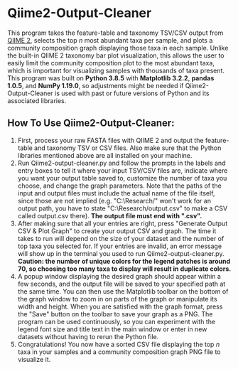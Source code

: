 # Qiime2-Output-Cleaner
This program takes the feature-table and taxonomy TSV/CSV output from [QIIME 2](https://qiime2.org/), selects the top *n* most abundant taxa per sample, and plots a community composition graph displaying those taxa in each sample. Unlike the built-in QIIME 2 taxonomy bar plot visualization, this allows the user to easily limit the community composition plot to the most abundant taxa, which is important for visualizing samples with thousands of taxa present. This program was built on **Python 3.8.5** with **Matplotlib 3.2.2**, **pandas 1.0.5**, and **NumPy 1.19.0**, so adjustments might be needed if Qiime2-Output-Cleaner is used with past or future versions of Python and its associated libraries.

## How To Use Qiime2-Output-Cleaner:
1. First, process your raw FASTA files with QIIME 2 and output the feature-table and taxonomy TSV or CSV files. Also make sure that the Python libraries mentioned above are all installed on your machine.
2. Run Qiime2-output-cleaner.py and follow the prompts in the labels and entry boxes to tell it where your input TSV/CSV files are, indicate where you want your output table saved to, customize the number of taxa you choose, and change the graph parameters. Note that the paths of the input and output files must include the actual name of the file itself, since those are not implied (e.g. "C:\Research/" won't work for an output path, you have to state "C:\Research/output.csv" to make a CSV called output.csv there). **The output file must end with ".csv".**
3. After making sure that all your entries are right, press "Generate Output CSV & Plot Graph" to create your output CSV and graph. The time it takes to run will depend on the size of your dataset and the number of top taxa you selected for. If your entries are invalid, an error message will show up in the terminal you used to run Qiime2-output-cleaner.py. **Caution: the number of unique colors for the legend patches is around 70, so choosing too many taxa to display will result in duplicate colors.**
4. A popup window displaying the desired graph should appear within a few seconds, and the output file will be saved to your specified path at the same time. You can then use the Matplotlib toolbar on the bottom of the graph window to zoom in on parts of the graph or manipulate its width and height. When you are satisfied with the graph format, press the "Save" button on the toolbar to save your graph as a PNG. The program can be used continuously, so you can experiment with the legend font size and title text in the main window or enter in new datasets without having to rerun the Python file.
5. Congratulations! You now have a sorted CSV file displaying the top *n* taxa in your samples and a community composition graph PNG file to visualize it.

